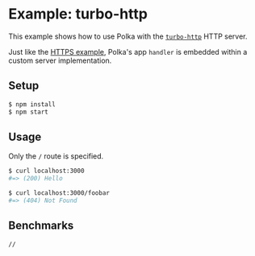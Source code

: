 # Example: turbo-http

This example shows how to use Polka with the [`turbo-http`](https://github.com/mafintosh/turbo-http) HTTP server.

Just like the [HTTPS example](https://github.com/lukeed/polka/tree/master/examples/with-https), Polka's app `handler` is embedded within a custom server implementation.

## Setup

```sh
$ npm install
$ npm start
```

## Usage

Only the `/` route is specified.

```sh
$ curl localhost:3000
#=> (200) Hello

$ curl localhost:3000/foobar
#=> (404) Not Found
```

## Benchmarks

```
//
```
